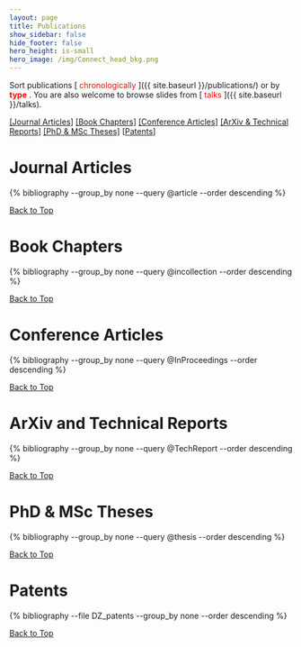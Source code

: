 ```yaml
---
layout: page
title: Publications
show_sidebar: false
hide_footer: false
hero_height: is-small
hero_image: /img/Connect_head_bkg.png 
---
```


<style>
.csl-block {
    font-size: 16px;
}
.csl-title, .csl-author, .csl-event, .csl-editor, .csl-venue {
    display: block;
    position: relative;
    font-size: 16px;
}

.csl-title b {
    font-weight: 600;
}

.csl-content {
    display: inline-block;
    vertical-align: top;
    padding-left: 20px;
}

.bibliography {
   list-style-type: none;
}
</style>

 <div id="Top"></div>

Sort publications [<span style="color:red">
chronologically
</span>]({{ site.baseurl }}/publications/) or by <span style="color:red">
<b>type</b>
</span>. You are also welcome to browse slides from [<span style="color:red">
talks
</span>]({{ site.baseurl }}/talks).

<!-- You are also welcome to browse slides from [<span style="color:red">talks</span>]({{ site.baseurl }}/talks). -->


[[Journal Articles]](#Journal-Articles) [[Book Chapters]](#Book-Chapters) [[Conference Articles]](#Conference-Articles) [[ArXiv & Technical Reports]](#Technical-Reports) [[PhD & MSc Theses]](#Theses) [[Patents](#Patents)]

# Journal Articles
<div id="Journal-Articles" style="padding-top: 150px; margin-top: -150px;"></div>
{% bibliography --group_by none --query @article --order descending %}

[Back to Top](#Top)

# Book Chapters
<div id="Book-Chapters" style="padding-top: 150px; margin-top: -150px;"></div>
{% bibliography --group_by none --query @incollection --order descending %}

[Back to Top](#Top)

# Conference Articles
<div id="Conference-Articles" style="padding-top: 150px; margin-top: -150px;"></div>
{% bibliography --group_by none --query @InProceedings --order descending %}

[Back to Top](#Top)

# ArXiv and Technical Reports
<div id="Technical-Reports" style="padding-top: 150px; margin-top: -150px;"></div>
{% bibliography --group_by none --query @TechReport --order descending %}

[Back to Top](#Top)

# PhD & MSc Theses
<div id="Theses" style="padding-top: 150px; margin-top: -150px;"></div>
{% bibliography --group_by none --query @thesis --order descending %}

[Back to Top](#Top)

<!--# Master's Theses
<div id="Master-Theses"></div>
{% bibliography --group_by none --query @mastersthesis --order descending %}-->

# Patents
<div id="Patents" style="padding-top: 150px; margin-top: -150px;"></div>
{% bibliography --file DZ_patents  --group_by none  --order descending %}

[Back to Top](#Top)

